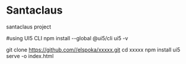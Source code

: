 # Santaclaus
santaclaus project

#using UI5 CLI
npm install --global @ui5/cli
ui5 -v

git clone https://github.com//elspoka/xxxxx.git
cd xxxxx
npm install
ui5 serve -o index.html

